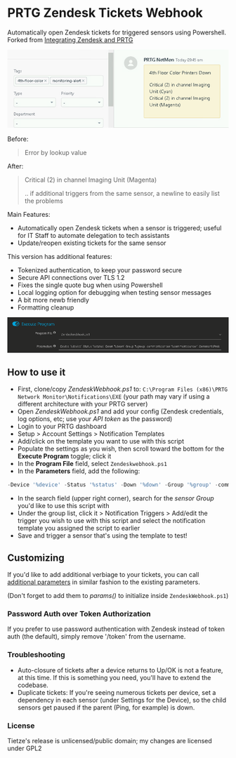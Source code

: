 # PRTG Zendesk Tickets Webhook

Automatically open Zendesk tickets for triggered sensors using Powershell.  Forked from [Integrating Zendesk and PRTG](https://tietze.io/b/2015/09/08/integrating-zendesk-and-prtg/)

![Zendesk Tickets](./img/tickets.png)


Before:
> Error by lookup value

After:
> Critical (2) in channel Imaging Unit (Magenta)
>
> .. if additional triggers from the same sensor, a newline to easily list the problems

Main Features:
- Automatically open Zendesk tickets when a sensor is triggered; useful for IT Staff to automate delegation to tech assistants
- Update/reopen existing tickets for the same sensor

This version has additional features:
- Tokenized authentication, to keep your password secure
- Secure API connections over TLS 1.2
- Fixes the single quote bug when using Powershell
- Local logging option for debugging when testing sensor messages
- A bit more newb friendly
- Formatting cleanup

![PRTG Parameters](./img/execute-program.png)

## How to use it
- First, clone/copy *ZendeskWebhook.ps1* to: `C:\Program Files (x86)\PRTG Network Monitor\Notifications\EXE` (your path may vary if using a different architecture with your PRTG server)
- Open *ZendeskWebhook.ps1* and add your config (Zendesk credentials, log options, etc; use your *API token* as the password)
- Login to your PRTG dashboard
- Setup > Account Settings > Notification Templates
- Add/click on the template you want to use with this script
- Populate the settings as you wish, then scroll toward the bottom for the **Execute Program** toggle; click it
- In the **Program File** field, select `Zendeskwebhook.ps1`
- In the **Parameters** field, add the following:
```powershell
-Device '%device' -Status '%status' -Down '%down' -Group '%group' -commentssensor '%commentssensor' -CommentsProbe '%commentsprobe' -Message '%message'
```
- In the search field (upper right corner), search for the *sensor Group* you'd like to use this script with
- Under the group list, click it > Notification Triggers > Add/edit the trigger you wish to use with this script and select the notification template you assigned the script to earlier
- Save and trigger a sensor that's using the template to test!

## Customizing
If you'd like to add additional verbiage to your tickets, you can call [additional parameters](https://www.paessler.com/manuals/prtg/list_of_placeholders_for_notifications) in similar fashion to the existing parameters.

(Don't forget to add them to *params()* to initialize inside `ZendeskWebhook.ps1`)

### Password Auth over Token Authorization
If you prefer to use password authentication with Zendesk instead of token auth (the default), simply remove '/token' from the username.

### Troubleshooting
- Auto-closure of tickets after a device returns to Up/OK is not a feature, at this time.  If this is something you need, you'll have to extend the codebase.
- Duplicate tickets: If you're seeing numerous tickets per device, set a dependency in each sensor (under Settings for the Device), so the child sensors get paused if the parent (Ping, for example) is down.

### License
Tietze's release is unlicensed/public domain; my changes are licensed under GPL2
